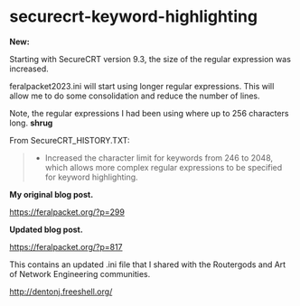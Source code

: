 # securecrt-keyword-highlighting

**New:**

Starting with SecureCRT version 9.3, the size of the regular expression was increased.  

feralpacket2023.ini will start using longer regular expressions.  This will allow me to do some consolidation and reduce the number of lines.  

Note, the regular expressions I had been using where up to 256 characters long.  **shrug**

From SecureCRT_HISTORY.TXT:

  > - Increased the character limit for keywords from 246 to 2048,
  >   which allows more complex regular expressions to be specified
  >  for keyword highlighting.



**My original blog post.**

https://feralpacket.org/?p=299

**Updated blog post.**

https://feralpacket.org/?p=817

This contains an updated .ini file that I shared with the Routergods and Art of Network Engineering communities.

http://dentonj.freeshell.org/
